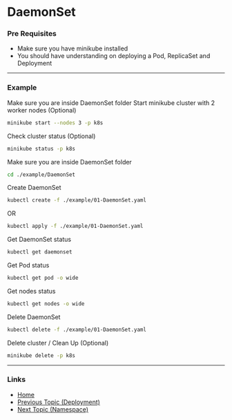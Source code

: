 # DaemonSet

### Pre Requisites
* Make sure you have minikube installed
* You should have understanding on deploying a Pod, ReplicaSet and Deployment


---
### Example

Make sure you are inside DaemonSet folder
Start minikube cluster with 2 worker nodes (Optional) 
```bash
minikube start --nodes 3 -p k8s
```
Check cluster status (Optional) 
```bash
minikube status -p k8s
```
Make sure you are inside DaemonSet folder
```bash
cd ./example/DaemonSet
```
Create DaemonSet
```bash
kubectl create -f ./example/01-DaemonSet.yaml
```
OR
```bash
kubectl apply -f ./example/01-DaemonSet.yaml
```
Get DaemonSet status
```bash
kubectl get daemonset
```
Get Pod status
```bash
kubectl get pod -o wide
```
Get nodes status
```bash
kubectl get nodes -o wide
```
Delete DaemonSet
```bash
kubectl delete -f ./example/01-DaemonSet.yaml
```
Delete cluster / Clean Up (Optional) 
```bash
minikube delete -p k8s
```
---
### Links
* [Home](https://github.com/vimalmenon/k8s-learn)
* [Previous Topic (Deployment)](https://github.com/vimalmenon/k8s-learn/tree/master/example/Deployment)
* [Next Topic (Namespace)](https://github.com/vimalmenon/k8s-learn/tree/master/example/Namespace)

